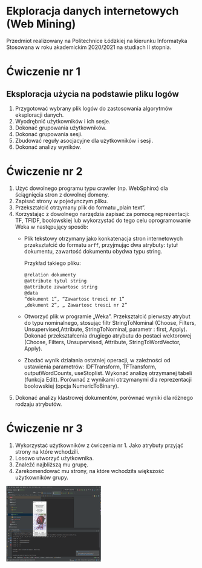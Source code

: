 # Ekploracja danych internetowych (Web Mining)
Przedmiot realizowany na Politechnice Łódzkiej na kierunku Informatyka Stosowana w roku akademickim 2020/2021 na studiach II stopnia. 

# Ćwiczenie nr 1

## Eksploracja użycia na podstawie pliku logów
1. Przygotować wybrany plik logów do zastosowania algorytmów eksploracji danych.
2. Wyodrębnić użytkowników i ich sesje.
3. Dokonać grupowania użytkowników.
4. Dokonać grupowania sesji.
5. Zbudować reguły asocjacyjne dla użytkowników i sesji.
6. Dokonać analizy wyników.


# Ćwiczenie nr 2
1. Użyć dowolnego programu typu crawler (np. WebSphinx) dla ściągnięcia stron z
dowolnej domeny.
2. Zapisać strony w pojedynczym pliku.
3. Przekształcić otrzymany plik do formatu „plain text”.
4. Korzystając z dowolnego narzędzia zapisać za pomocą reprezentacji: TF, TFIDF,
boolowskiej lub wykorzystać do tego celu oprogramowanie Weka w następujący sposób:
    - Plik tekstowy otrzymany jako konkatenacja stron internetowych przekształcić do formatu ``arff``, przyjmując dwa atrybuty: tytuł dokumentu, zawartość dokumentu obydwa typu string.

        Przykład takiego pliku:
        ```
        @relation dokumenty
        @attribute tytul string
        @attribute zawartosc string
        @data
        “dokument 1”, “Zawartosc tresci nr 1”
        „dokument 2”, „ Zawartosc tresci nr 2”
        ```
    - Otworzyć plik w programie „Weka”. Przekształcić pierwszy atrybut do typu nominalnego, stosując filtr StringToNominal (Choose, Filters, Unsupervised,Attribute, StringToNominal, parametr : first, Apply). Dokonać przekształcenia drugiego atrybutu do postaci wektorowej (Choose, Filters, Unsupervised, Attribute, StringToWordVector, Apply). 
    - Zbadać wynik działania ostatniej operacji, w zależności od ustawienia parametrów: IDFTransform, TFTransform, outputWordCounts, useStoplist. Wykonać analizę otrzymanej tabeli (funkcja Edit). Porównać z wynikami otrzymanymi dla reprezentacji boolowskiej (opcja NumericToBinary).
5. Dokonać analizy klastrowej dokumentów, porównać wyniki dla różnego rodzaju
atrybutów. 

# Ćwiczenie nr 3

1. Wykorzystać użytkowników z ćwiczenia nr 1. Jako atrybuty przyjąć strony na które wchodzili.
2. Losowo utworzyć użytkownika.
3. Znaleźć najbliższą mu grupę.
4. Zarekomendować mu strony, na które wchodziła większość użytkowników grupy.

<img src="Zadanie_3/recommendation.gif" width="250" height="200" />